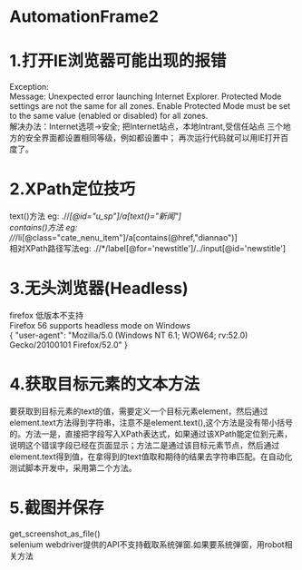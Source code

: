 # AutomationFrame2

# 1.打开IE浏览器可能出现的报错
Exception:<br/>
Message: Unexpected error launching Internet Explorer. Protected Mode settings are not the same for all zones. Enable Protected Mode must be set to the same value (enabled or disabled) for all zones.<br/>
解决办法：Internet选项->安全; 把Internet站点，本地Intrant,受信任站点 三个地方的安全界面都设置相同等级，例如都设置中； 再次运行代码就可以用IE打开百度了。

# 2.XPath定位技巧
text()方法 eg:  .//*[@id="u_sp"]/a[text()="新闻"]<br/>
contains()方法 eg:  //*/li[@class="cate_nenu_item"]/a[contains(@href,"diannao")]<br/>
相对XPath路径写法eg:  .//*/label[@for='newstitle']/../input[@id='newstitle']
# 3.无头浏览器(Headless)
firefox 低版本不支持<br/>
Firefox 56 supports headless mode on Windows<br/>
{
  "user-agent": "Mozilla/5.0 (Windows NT 6.1; WOW64; rv:52.0) Gecko/20100101 Firefox/52.0"
}
# 4.获取目标元素的文本方法
要获取到目标元素的text的值，需要定义一个目标元素element，然后通过element.text方法得到字符串，注意不是element.text(),这个方法是没有带小括号的。方法一是，直接把字段写入XPath表达式，如果通过该XPath能定位到元素，说明这个错误字段已经在页面显示；方法二是通过该目标元素节点，然后通过element.text得到值，在拿得到的text值取和期待的结果去字符串匹配。在自动化测试脚本开发中，采用第二个方法。
# 5.截图并保存
get_screenshot_as_file()<br/>
selenium webdriver提供的API不支持截取系统弹窗.如果要系统弹窗，用robot相关方法